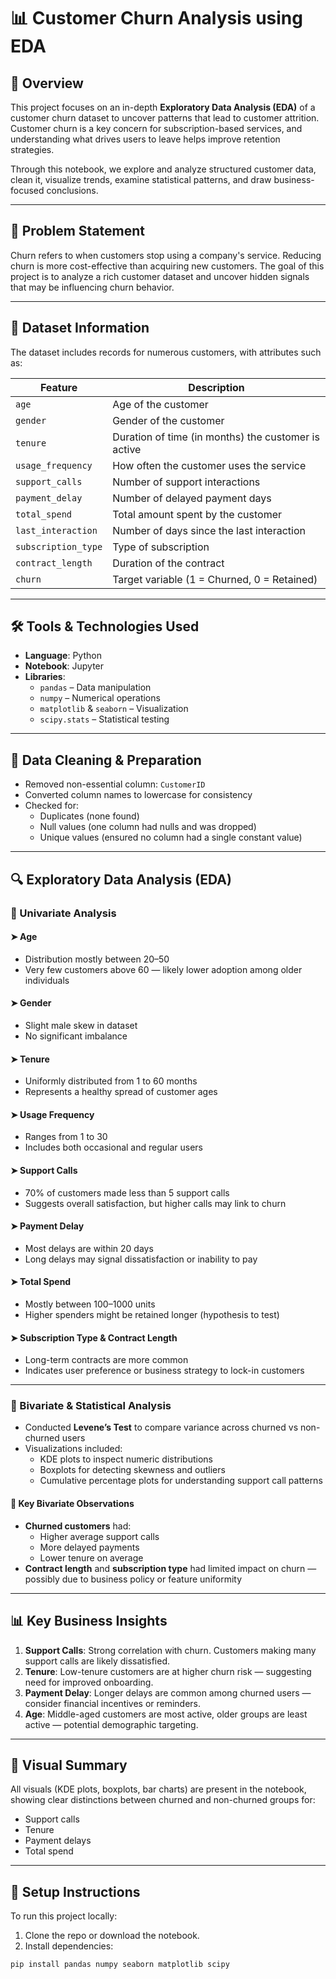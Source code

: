 # 📊 Customer Churn Analysis using EDA

## 🚀 Overview

This project focuses on an in-depth **Exploratory Data Analysis (EDA)** of a customer churn dataset to uncover patterns that lead to customer attrition. Customer churn is a key concern for subscription-based services, and understanding what drives users to leave helps improve retention strategies.

Through this notebook, we explore and analyze structured customer data, clean it, visualize trends, examine statistical patterns, and draw business-focused conclusions.

---

## 🎯 Problem Statement

Churn refers to when customers stop using a company's service. Reducing churn is more cost-effective than acquiring new customers. The goal of this project is to analyze a rich customer dataset and uncover hidden signals that may be influencing churn behavior.

---

## 📁 Dataset Information

The dataset includes records for numerous customers, with attributes such as:

| Feature              | Description                                        |
|----------------------|----------------------------------------------------|
| `age`                | Age of the customer                                |
| `gender`             | Gender of the customer                             |
| `tenure`             | Duration of time (in months) the customer is active|
| `usage_frequency`    | How often the customer uses the service            |
| `support_calls`      | Number of support interactions                     |
| `payment_delay`      | Number of delayed payment days                     |
| `total_spend`        | Total amount spent by the customer                 |
| `last_interaction`   | Number of days since the last interaction          |
| `subscription_type`  | Type of subscription                               |
| `contract_length`    | Duration of the contract                           |
| `churn`              | Target variable (1 = Churned, 0 = Retained)        |

---

## 🛠 Tools & Technologies Used

- **Language**: Python
- **Notebook**: Jupyter
- **Libraries**:
  - `pandas` – Data manipulation
  - `numpy` – Numerical operations
  - `matplotlib` & `seaborn` – Visualization
  - `scipy.stats` – Statistical testing

---

## 🧹 Data Cleaning & Preparation

- Removed non-essential column: `CustomerID`
- Converted column names to lowercase for consistency
- Checked for:
  - Duplicates (none found)
  - Null values (one column had nulls and was dropped)
  - Unique values (ensured no column had a single constant value)

---

## 🔍 Exploratory Data Analysis (EDA)

### 📌 Univariate Analysis

#### ➤ Age
- Distribution mostly between 20–50
- Very few customers above 60 — likely lower adoption among older individuals

#### ➤ Gender
- Slight male skew in dataset
- No significant imbalance

#### ➤ Tenure
- Uniformly distributed from 1 to 60 months
- Represents a healthy spread of customer ages

#### ➤ Usage Frequency
- Ranges from 1 to 30
- Includes both occasional and regular users

#### ➤ Support Calls
- 70% of customers made less than 5 support calls
- Suggests overall satisfaction, but higher calls may link to churn

#### ➤ Payment Delay
- Most delays are within 20 days
- Long delays may signal dissatisfaction or inability to pay

#### ➤ Total Spend
- Mostly between 100–1000 units
- Higher spenders might be retained longer (hypothesis to test)

#### ➤ Subscription Type & Contract Length
- Long-term contracts are more common
- Indicates user preference or business strategy to lock-in customers

---

### 📌 Bivariate & Statistical Analysis

- Conducted **Levene’s Test** to compare variance across churned vs non-churned users
- Visualizations included:
  - KDE plots to inspect numeric distributions
  - Boxplots for detecting skewness and outliers
  - Cumulative percentage plots for understanding support call patterns

#### 🧠 Key Bivariate Observations

- **Churned customers** had:
  - Higher average support calls
  - More delayed payments
  - Lower tenure on average
- **Contract length** and **subscription type** had limited impact on churn — possibly due to business policy or feature uniformity

---

## 📊 Key Business Insights

1. **Support Calls**: Strong correlation with churn. Customers making many support calls are likely dissatisfied.
2. **Tenure**: Low-tenure customers are at higher churn risk — suggesting need for improved onboarding.
3. **Payment Delay**: Longer delays are common among churned users — consider financial incentives or reminders.
4. **Age**: Middle-aged customers are most active, older groups are least active — potential demographic targeting.

---

## 📌 Visual Summary

All visuals (KDE plots, boxplots, bar charts) are present in the notebook, showing clear distinctions between churned and non-churned groups for:
- Support calls
- Tenure
- Payment delays
- Total spend

---


## 🧪 Setup Instructions

To run this project locally:

1. Clone the repo or download the notebook.
2. Install dependencies:

```bash
pip install pandas numpy seaborn matplotlib scipy
